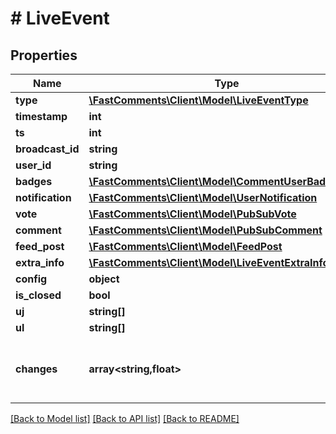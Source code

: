 # # LiveEvent

## Properties

Name | Type | Description | Notes
------------ | ------------- | ------------- | -------------
**type** | [**\FastComments\Client\Model\LiveEventType**](LiveEventType.md) |  |
**timestamp** | **int** |  | [optional]
**ts** | **int** |  | [optional]
**broadcast_id** | **string** |  | [optional]
**user_id** | **string** |  | [optional]
**badges** | [**\FastComments\Client\Model\CommentUserBadgeInfo[]**](CommentUserBadgeInfo.md) |  | [optional]
**notification** | [**\FastComments\Client\Model\UserNotification**](UserNotification.md) |  | [optional]
**vote** | [**\FastComments\Client\Model\PubSubVote**](PubSubVote.md) |  | [optional]
**comment** | [**\FastComments\Client\Model\PubSubComment**](PubSubComment.md) |  | [optional]
**feed_post** | [**\FastComments\Client\Model\FeedPost**](FeedPost.md) |  | [optional]
**extra_info** | [**\FastComments\Client\Model\LiveEventExtraInfo**](LiveEventExtraInfo.md) |  | [optional]
**config** | **object** |  | [optional]
**is_closed** | **bool** |  | [optional]
**uj** | **string[]** |  | [optional]
**ul** | **string[]** |  | [optional]
**changes** | **array<string,float>** | Construct a type with a set of properties K of type T | [optional]

[[Back to Model list]](../../README.md#models) [[Back to API list]](../../README.md#endpoints) [[Back to README]](../../README.md)
